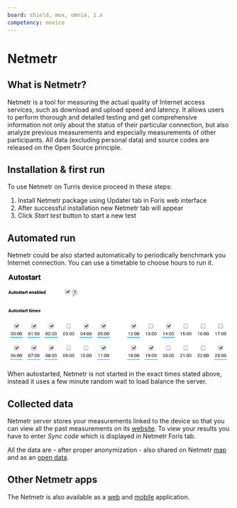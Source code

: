 ```yaml
---
board: shield, mox, omnia, 1.x
competency: novice
---
```

# Netmetr

## What is Netmetr?

Netmetr is a tool for measuring the actual quality of Internet access services,
such as download and upload speed and latency. It allows users to perform
thorough and detailed testing and get
comprehensive information not only about the status of their particular connection,
but also analyze previous measurements and especially measurements of other
participants. All data (excluding personal data) and source codes are released on
the Open Source principle.

## Installation & first run

To use Netmetr on Turris device proceed in these steps:

1. Install Netmetr package using Updater tab in Foris web interface
2. After successful installation new Netmetr tab will appear
3. Click _Start test_ button to start a new test

## Automated run

Netmetr could be also started automatically to periodically benchmark you Internet
connection. You can use a timetable to choose hours to run it.

![timetable](netmetr_autostart.png)

When autostarted, Netmetr is not started in the exact times stated above, instead
it uses a few minute random wait to load balance the server.

## Collected data

Netmetr server stores your measurements linked to the device so that you can view
all the past measurements on its [website](https://www.netmetr.cz/en/my.html). To
view your results you have to enter *Sync code* which is displayed in Netmetr
Foris tab.

All the data are - after proper anonymization - also shared on Netmetr
[map](https://www.netmetr.cz/en/map.html) and as an
[open data](https://www.netmetr.cz/en/open-data.html).

## Other Netmetr apps

The Netmetr is also available as a [web](https://www.netmetr.cz/en/test.html) and
[mobile](https://play.google.com/store/apps/details?id=cz.nic.netmetr) application.

